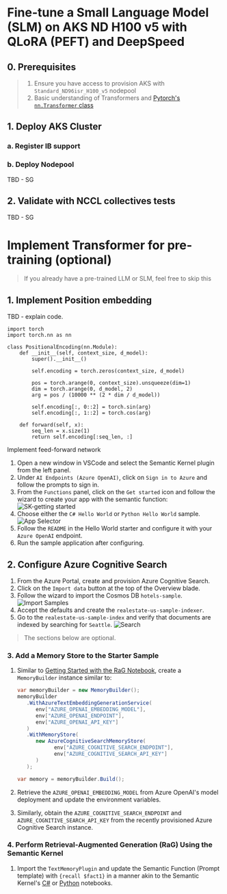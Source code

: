 # Fine-tune a Small Language Model (SLM) on AKS ND H100 v5 with QLoRA (PEFT) and DeepSpeed

## 0. Prerequisites

> 1. Ensure you have access to provision AKS with `Standard_ND96isr_H100_v5` nodepool
> 2. Basic understanding of Transformers and [Pytorch's `nn.Transformer` class](https://pytorch.org/docs/stable/generated/torch.nn.Transformer.html)

## 1. Deploy AKS Cluster

### a. Register IB support

### b. Deploy Nodepool

TBD - SG

## 2. Validate with NCCL collectives tests

TBD - SG

# Implement Transformer for pre-training (optional)

> If you already have a pre-trained LLM or SLM, feel free to skip this

## 1. Implement Position embedding

TBD - explain code.

```pyt
import torch
import torch.nn as nn

class PositionalEncoding(nn.Module):
    def __init__(self, context_size, d_model):
        super().__init__()

        self.encoding = torch.zeros(context_size, d_model)

        pos = torch.arange(0, context_size).unsqueeze(dim=1)
        dim = torch.arange(0, d_model, 2)
        arg = pos / (10000 ** (2 * dim / d_model))

        self.encoding[:, 0::2] = torch.sin(arg)
        self.encoding[:, 1::2] = torch.cos(arg)

    def forward(self, x):
        seq_len = x.size(1)
        return self.encoding[:seq_len, :]
```

Implement feed-forward network



1. Open a new window in VSCode and select the Semantic Kernel plugin from the left panel.
1. Under `AI Endpoints (Azure OpenAI)`, click on `Sign in to Azure` and follow the prompts to sign in.
1. From the `Functions` panel, click on the `Get started` icon and follow the wizard to create your app with the semantic function:
   ![SK-getting started](get-started-sk.png)
1. Choose either the `C# Hello World` or `Python Hello World` sample.
   ![App Selector](starter-app.png)
1. Follow the `README` in the Hello World starter and configure it with your `Azure OpenAI` endpoint.
1. Run the sample application after configuring.

## 2. Configure Azure Cognitive Search

1. From the Azure Portal, create and provision Azure Cognitive Search.
1. Click on the `Import data` button at the top of the Overview blade.
1. Follow the wizard to import the Cosmos DB `hotels-sample`.
   ![Import Samples](samples-import.png)
1. Accept the defaults and create the `realestate-us-sample-indexer`.
1. Go to the `realestate-us-sample-index` and verify that documents are indexed by searching for `Seattle`.
   ![Search](search.png)

> The sections below are optional.

### 3. Add a Memory Store to the Starter Sample 

1. Similar to [Getting Started with the RaG Notebook](../../../sandbox/usecases/rag/dotnet/Getting-started.ipynb), create a `MemoryBuilder` instance similar to:

   ```cs
   var memoryBuilder = new MemoryBuilder();
   memoryBuilder
      .WithAzureTextEmbeddingGenerationService(
         env["AZURE_OPENAI_EMBEDDING_MODEL"],
         env["AZURE_OPENAI_ENDPOINT"],
         env["AZURE_OPENAI_API_KEY"]
      )
      .WithMemoryStore(
         new AzureCognitiveSearchMemoryStore(
               env["AZURE_COGNITIVE_SEARCH_ENDPOINT"],
               env["AZURE_COGNITIVE_SEARCH_API_KEY"]
         )
      );

   var memory = memoryBuilder.Build();
   ```

2. Retrieve the `AZURE_OPENAI_EMBEDDING_MODEL` from Azure OpenAI's model deployment and update the environment variables.

3. Similarly, obtain the `AZURE_COGNITIVE_SEARCH_ENDPOINT` and `AZURE_COGNITIVE_SEARCH_API_KEY` from the recently provisioned Azure Cognitive Search instance.

### 4. Perform Retrieval-Augmented Generation (RaG) Using the Semantic Kernel

1. Import the `TextMemoryPlugin` and update the Semantic Function (Prompt template) with `{recall $fact1}` in a manner akin to the Semantic Kernel's [C#](https://github.com/microsoft/semantic-kernel/blob/main/dotnet/notebooks/06-memory-and-embeddings.ipynb) or [Python](https://github.com/microsoft/semantic-kernel/blob/main/python/notebooks/06-memory-and-embeddings.ipynb) notebooks.
